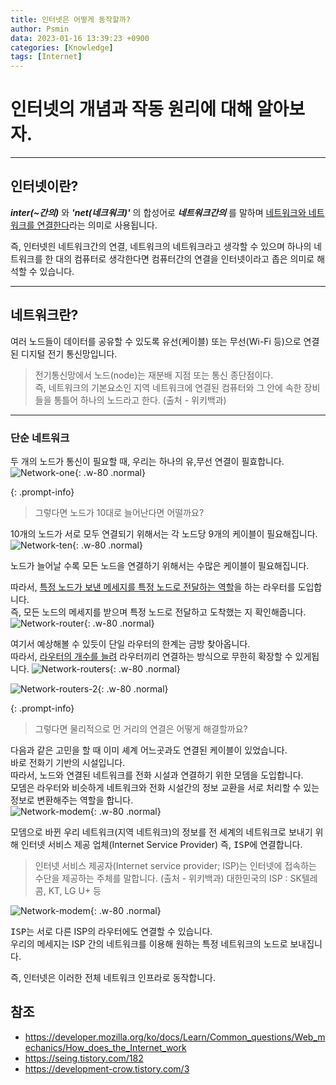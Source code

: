 ```yaml
---
title: 인터넷은 어떻게 동작할까?
author: Psmin
data: 2023-01-16 13:39:23 +0900
categories: [Knowledge]
tags: [Internet]
---
```


# 인터넷의 개념과 작동 원리에 대해 알아보자.

---

## 인터넷이란?

**_inter(~간의)_** 와 **_'net(네크워크)'_** 의 합성어로 **_네트워크간의_** 를 말하며 <u>네트워크와 네트워크를 연결한다</u>라는 의미로 사용됩니다.

즉, 인터넷읜 네트워크간의 연결, 네트워크의 네트워크라고 생각할 수 있으며 하나의 네트워크를 한 대의 컴퓨터로 생각한다면 컴퓨터간의 연결을 인터넷이라고 좁은 의미로 해석할 수 있습니다.

---

## 네트워크란?

여러 노드들이 데이터를 공유할 수 있도록 유선(케이블) 또는 무선(Wi-Fi 등)으로 연결된 디지털 전기 통신망입니다.

> 전기통신망에서 노드(node)는 재분배 지점 또는 통신 종단점이다.  
> 즉, 네트워크의 기본요소인 지역 네트워크에 연결된 컴퓨터와 그 안에 속한 장비들을 통틀어 하나의 노드라고 한다.
> (출처 - 위키백과)

---

### 단순 네트워크

두 개의 노드가 통신이 필요할 때, 우리는 하나의 유,무선 연결이 필효합니다.
![Network-one](/assets/img/network-01.png){: .w-80 .normal}

{: .prompt-info}

> 그렇다면 노드가 10대로 늘어난다면 어떨까요?

10개의 노드가 서로 모두 연결되기 위해서는 각 노드당 9개의 케이블이 필요해집니다.
![Network-ten](/assets/img/network-02.png){: .w-80 .normal}

노드가 늘어날 수록 모든 노드을 연결하기 위해서는 수많은 케이블이 필요해집니다.

따라서, <u>특정 노드가 보낸 메세지를 특정 노드로 전달하는 역할</u>을 하는 <kbd>라우터</kbd>를 도입합니다.  
즉, 모든 노드의 메세지를 받으며 특정 노드로 전달하고 도착했는 지 확인해줍니다.
![Network-router](/assets/img/network-03.png){: .w-80 .normal}

여기서 예상해볼 수 있듯이 단일 라우터의 한계는 금방 찾아옵니다.  
따라서, <u>라우터의 개수를 늘려</u> 라우터끼리 연결하는 방식으로 무한히 확장할 수 있게됩니다.
![Network-routers](/assets/img/network-04.png){: .w-80 .normal}

![Network-routers-2](/assets/img/network-05.png){: .w-80 .normal}

{: .prompt-info}

> 그렇다면 물리적으로 먼 거리의 연결은 어떻게 해결할까요?

다음과 같은 고민을 할 때 이미 셰계 어느곳과도 연결된 케이블이 있었습니다.  
바로 전화기 기반의 시설입니다.  
따라서, 노드와 연결된 네트워크를 전화 시설과 연결하기 위한 <kbd>모뎀</kbd>을 도입합니다.  
모뎀은 라우터와 비슷하게 네트워크와 전화 시설간의 정보 교환을 서로 처리할 수 있는 정보로 변환해주는 역할을 합니다.  
![Network-modem](/assets/img/network-06.png){: .w-80 .normal}

모뎀으로 바뀐 우리 네트워크(지역 네트워크)의 정보를 전 세계의 네트워크로 보내기 위해 인터넷 서비스 제공 업체(Internet Service Provider) 즉, <kbd>ISP</kbd>에 연결합니다.

> 인터넷 서비스 제공자(Internet service provider; ISP)는 인터넷에 접속하는 수단을 제공하는 주체를 말합니다. (출처 - 위키백과)
> 대한민국의 ISP : SK텔레콤, KT, LG U+ 등

![Network-modem](/assets/img/network-07.png){: .w-80 .normal}

<kbd>ISP</kbd>는 서로 다른 ISP의 라우터에도 연결할 수 있습니다.  
우리의 메세지는 ISP 간의 네트워크를 이용해 원하는 특정 네트워크의 노드로 보내집니다.

즉, 인터넷은 이러한 전체 네트워크 인프라로 동작합니다.

## 참조

- <https://developer.mozilla.org/ko/docs/Learn/Common_questions/Web_mechanics/How_does_the_Internet_work>
- <https://seing.tistory.com/182>
- <https://development-crow.tistory.com/3>
